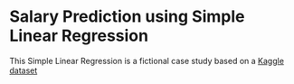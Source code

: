 # Salary Prediction using Simple Linear Regression 

This Simple Linear Regression is a fictional case study based on a [Kaggle dataset](https://www.kaggle.com/karthickveerakumar/salary-data-simple-linear-regression)


